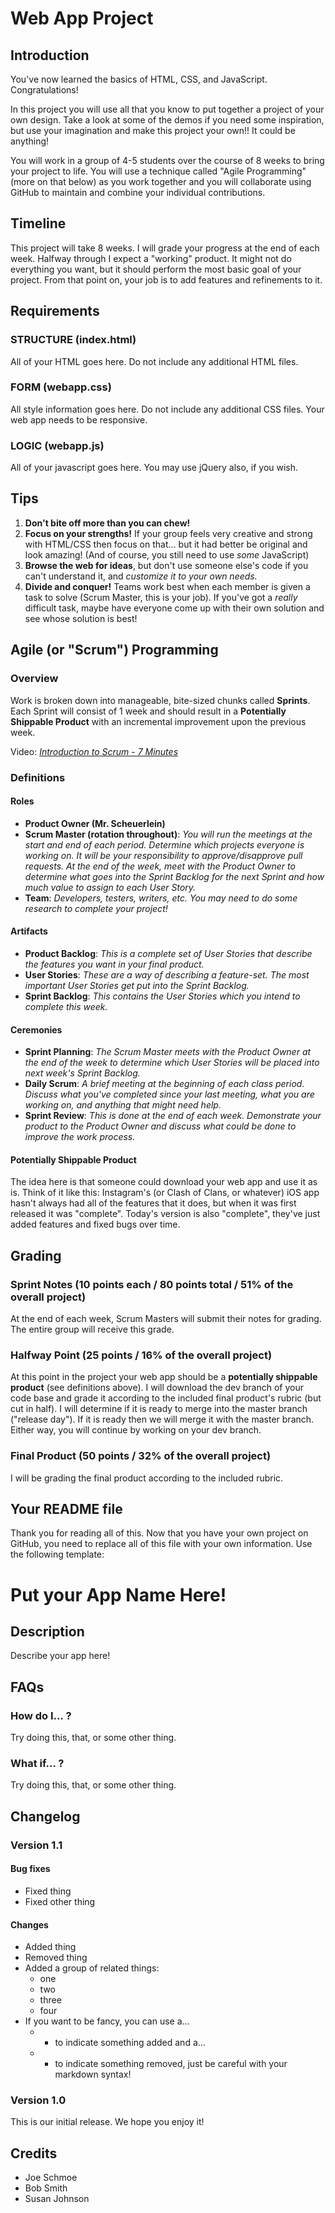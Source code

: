 # Web App Project

## Introduction

You've now learned the basics of HTML, CSS, and JavaScript. Congratulations!

In this project you will use all that you know to put together a project of your own design. Take a look at some of the demos if you need some inspiration, but use your imagination and make this project your own!! It could be anything!

You will work in a group of 4-5 students over the course of 8 weeks to bring your project to life. You will use a technique called "Agile Programming" (more on that below) as you work together and you will collaborate using GitHub to maintain and combine your individual contributions.

## Timeline

This project will take 8 weeks. I will grade your progress at the end of each week. Halfway through I expect a "working" product. It might not do everything you want, but it should perform the most basic goal of your project. From that point on, your job is to add features and refinements to it.

## Requirements

### STRUCTURE (index.html)

All of your HTML goes here. Do not include any additional HTML files.

### FORM (webapp.css)

All style information goes here. Do not include any additional CSS files. Your web app needs to be responsive.

### LOGIC (webapp.js)

All of your javascript goes here. You may use jQuery also, if you wish.

## Tips

1. **Don't bite off more than you can chew!**
2. **Focus on your strengths!** If your group feels very creative and strong with HTML/CSS then focus on that... but it had better be original and look amazing! (And of course, you still need to use *some* JavaScript)
3. **Browse the web for ideas**, but don't use someone else's code if you can't understand it, and *customize it to your own needs.*
4. **Divide and conquer!** Teams work best when each member is given a task to solve (Scrum Master, this is your job). If you've got a *really* difficult task, maybe have everyone come up with their own solution and see whose solution is best!

## Agile (or "Scrum") Programming

### Overview
Work is broken down into manageable, bite-sized chunks called **Sprints**. Each Sprint will consist of 1 week and should result in a **Potentially Shippable Product** with an incremental improvement upon the previous week.

Video: [*Introduction to Scrum - 7 Minutes*](https://www.youtube.com/watch?v=9TycLR0TqFA)

### Definitions

#### Roles

- **Product Owner (Mr. Scheuerlein)**
- **Scrum Master (rotation throughout)**: *You will run the meetings at the start and end of each period. Determine which projects everyone is working on. It will be your responsibility to approve/disapprove pull requests. At the end of the week, meet with the Product Owner to determine what goes into the Sprint Backlog for the next Sprint and how much value to assign to each User Story.*
- **Team**: *Developers, testers, writers, etc. You may need to do some research to complete your project!*

#### Artifacts

- **Product Backlog**: *This is a complete set of User Stories that describe the features you want in your final product.*
- **User Stories**: *These are a way of describing a feature-set. The most important User Stories get put into the Sprint Backlog.*
- **Sprint Backlog**: *This contains the User Stories which you intend to complete this week.*

#### Ceremonies

- **Sprint Planning**: *The Scrum Master meets with the Product Owner at the end of the week to determine which User Stories will be placed into next week's Sprint Backlog.*
- **Daily Scrum**: *A brief meeting at the beginning of each class period. Discuss what you've completed since your last meeting, what you are working on, and anything that might need help.*
- **Sprint Review**: *This is done at the end of each week. Demonstrate your product to the Product Owner and discuss what could be done to improve the work process.*

#### Potentially Shippable Product

The idea here is that someone could download your web app and use it as is. Think of it like this: Instagram's (or Clash of Clans, or whatever) iOS app hasn't always had all of the features that it does, but when it was first released it was "complete". Today's version is also "complete", they've just added features and fixed bugs over time.

## Grading

### Sprint Notes (10 points each / 80 points total / 51% of the overall project)

At the end of each week, Scrum Masters will submit their notes for grading. The entire group will receive this grade.

### Halfway Point (25 points / 16% of the overall project)

At this point in the project your web app should be a **potentially shippable product** (see definitions above). I will download the dev branch of your code base and grade it according to the included final product's rubric (but cut in half). I will determine if it is ready to merge into the master branch ("release day"). If it is ready then we will merge it with the master branch. Either way, you will continue by working on your dev branch.

### Final Product (50 points / 32% of the overall project)

I will be grading the final product according to the included rubric.

## Your README file

Thank you for reading all of this. Now that you have your own project on GitHub, you need to replace all of this file with your own information. Use the following template:

# Put your App Name Here!

## Description
Describe your app here!

## FAQs

### How do I... ?
Try doing this, that, or some other thing.

### What if... ?
Try doing this, that, or some other thing.

## Changelog

### Version 1.1

#### Bug fixes
 * Fixed thing
 * Fixed other thing

#### Changes
 * Added thing
 * Removed thing
 * Added a group of related things:
   * one
   * two
   * three
   * four
 * If you want to be fancy, you can use a...
   * + to indicate something added and a...
   * - to indicate something removed, just be careful with your markdown syntax!

### Version 1.0
This is our initial release. We hope you enjoy it!

## Credits
* Joe Schmoe
* Bob Smith
* Susan Johnson
